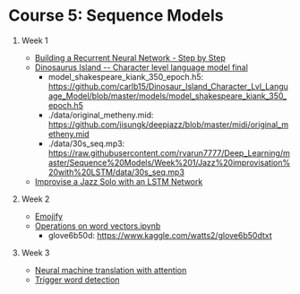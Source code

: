 # Course 5: Sequence Models

1. Week 1
   - [Building a Recurrent Neural Network - Step by Step](Building%20a%20Recurrent%20Neural%20Network%20-%20Step%20by%20Step.ipynb)
   - [Dinosaurus Island -- Character level language model final](Dinosaurus%20Island%20--%20Character%20level%20language%20model%20final.ipynb)
       - model_shakespeare_kiank_350_epoch.h5: <https://github.com/carlb15/Dinosaur_Island_Character_Lvl_Language_Model/blob/master/models/model_shakespeare_kiank_350_epoch.h5>
       - ./data/original_metheny.mid: <https://github.com/jisungk/deepjazz/blob/master/midi/original_metheny.mid>
       - ./data/30s_seq.mp3: <https://raw.githubusercontent.com/rvarun7777/Deep_Learning/master/Sequence%20Models/Week%201/Jazz%20improvisation%20with%20LSTM/data/30s_seq.mp3>
   - [Improvise a Jazz Solo with an LSTM Network](Improvise%20a%20Jazz%20Solo%20with%20an%20LSTM%20Network.ipynb)

2. Week 2
   - [Emojify](Emojify.ipynb)
   - [Operations on word vectors.ipynb](Operations%20on%20word%20vectors.ipynb)
     - glove6b50d: https://www.kaggle.com/watts2/glove6b50dtxt
3. Week 3
   - [Neural machine translation with attention](Neural%20machine%20translation%20with%20attention.ipynb)
   - [Trigger word detection](Trigger%20word%20detection.ipynb)


